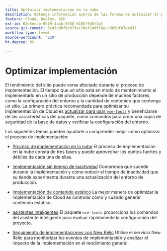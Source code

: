 ```yaml
---
title: Optimizar implementación en la nube
description: Obtenga información acerca de las formas de optimizar el proceso de implementación de Adobe Commerce en proyectos de infraestructura en la nube, incluida la reducción del tiempo de inactividad, la implementación de contenido estático, la implementación basada en escenarios y los asistentes inteligentes.
feature: Cloud, Deploy, SCD
exl-id: 62e5eccb-6919-4a4b-9f50-6105f9d0f3af
source-git-commit: 5c47c8bf9c97fac70ef249f76ecc905df07e4437
workflow-type: tm+mt
source-wordcount: '229'
ht-degree: 0%

---
```


# Optimizar implementación

El rendimiento del sitio puede verse afectado durante el proceso de implementación. El tiempo que un sitio está en modo de mantenimiento al implementarlo en un sitio de producción depende de muchos factores, como la configuración del entorno y la cantidad de contenido que contenga un sitio. La primera práctica recomendada para optimizar su implementación de Cloud es [actualizar para usar `ece-tools`](../dev-tools/install-package.md) y beneficiarse de las características del paquete, como comandos para crear una copia de seguridad de la base de datos y verificar la configuración del entorno.

Los siguientes temas pueden ayudarle a comprender mejor cómo optimizar el proceso de implementación:

- [Proceso de implementación en la nube](process.md)
El proceso de implementación en la nube consta de tres fases y puede aprovechar los puntos fuertes y débiles de cada una de ellas.

- [Implementación sin tiempo de inactividad](reduce-downtime.md)
Comprenda qué sucede durante la implementación y cómo reducir el tiempo de inactividad que su tienda experimenta durante una actualización del entorno de producción.

- [Implementación de contenido estático](static-content.md)
La mejor manera de optimizar la implementación de Cloud es controlar cómo y cuándo generar contenido estático.

- [asistentes inteligentes](smart-wizards.md)
El paquete `ece-tools` proporciona los comandos del asistente inteligente para evaluar rápidamente la configuración del proyecto.

- [Seguimiento de implementaciones con New Relic](../monitor/track-deployments.md)
Utilice el servicio New Relic para monitorizar los eventos de implementación y analizar el impacto de la implementación en el rendimiento general.
